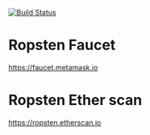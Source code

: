 [![Build Status](https://travis-ci.org/wzalazar/ethereum-deploy.svg?branch=master)](https://travis-ci.org/wzalazar/ethereum-deploy)


# Ropsten Faucet

https://faucet.metamask.io

# Ropsten Ether scan

https://ropsten.etherscan.io